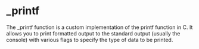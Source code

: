 # _printf

The _printf function is a custom implementation of the printf function in C. It allows you to print formatted output to the standard output (usually the console) with various flags to specify the type of data to be printed.
